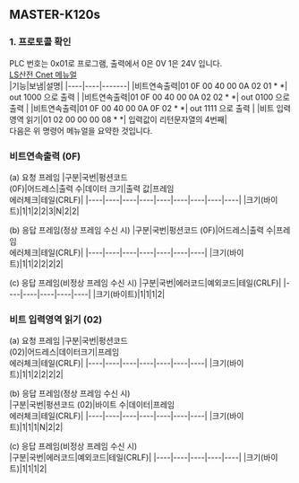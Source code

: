 ## MASTER-K120s    
### 1. 프로토콜 확인    
PLC 번호는 0x01로 프로그램, 출력에서 0은 0V 1은 24V 입니다.   
<a href="https://github.com/kdi6033/plc/blob/master/LS-Manual/XGB%20Cnet_V1.8_Korean.pdf" target='_blank'>LS산전 Cnet 메뉴얼</a>    
|기능|보냄|설명|
|----|----|-------|
|비트연속출력|01 0F 00 40 00 0A 02 01 * *| out 1000 으로 출력 |
|비트연속출력|01 0F 00 40 00 0A 02 02 * *| out 0100 으로 출력 |
|비트연속출력|01 0F 00 40 00 0A 0F 02 * *| out 1111 으로 출력 |
|비트 입력영역 읽기|01 02 00 00 00 08 * *| 입력값이 리턴문자열의 4번째|
</br>
다음은 위 명령어 메뉴얼을 요약한 것입니다.       
### 비트연속출력 (0F)
(a) 요청 프레임
|구분|국번|펑션코드</br>(0F)|어드레스|출력 수|데이터 크기|출력 값|프레임</br>에러체크|테일(CRLF)|
|----|----|----|----|----|----|----|----|----|
|크기(바이트)|1|1|2|2|3|N|2|2|

(b) 응답 프레임(정상 프레임 수신 시)
|구분|국번|펑션코드 (0F)|어드레스|출력 수|프레임</br>에러체크|테일(CRLF)|
|----|----|----|----|----|----|----|
|크기(바이트)|1|1|2|2|2|2|

(c) 응답 프레임(비정상 프레임 수신 시)
|구분|국번|에러코드|예외코드|테일(CRLF)|
|----|----|----|----|----|
|크기(바이트)|1|1|1|2|

### 비트 입력영역 읽기 (02)    
(a) 요청 프레임
|구분|국번|펑션코드</br>(02)|어드레스|데이터크기|프레임</br>에러체크|테일(CRLF)|
|----|----|----|----|----|----|----|
|크기(바이트)|1|1|2|2|2|2|

(b) 응답 프레임(정상 프레임 수신 시)    
|구분|국번|펑션코드 (02)|바이트 수|데이터|프레임</br>에러체크|테일(CRLF)|
|----|----|----|----|----|----|----|
|크기(바이트)|1|1|1|N|2|2|    

(c) 응답 프레임(비정상 프레임 수신 시)    
|구분|국번|에러코드|예외코드|테일(CRLF)|
|----|----|----|----|----|
|크기(바이트)|1|1|1|2|


